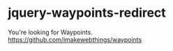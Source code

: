 jquery-waypoints-redirect
=========================

You're looking for Waypoints. https://github.com/imakewebthings/waypoints
